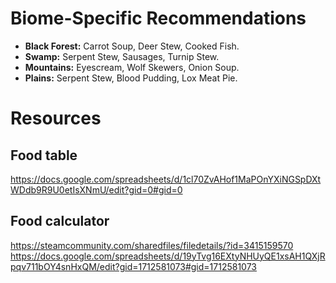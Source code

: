 # Biome-Specific Recommendations

- **Black Forest:** Carrot Soup, Deer Stew, Cooked Fish.
- **Swamp:** Serpent Stew, Sausages, Turnip Stew.
- **Mountains:** Eyescream, Wolf Skewers, Onion Soup.
- **Plains:** Serpent Stew, Blood Pudding, Lox Meat Pie.

# Resources
## Food table
https://docs.google.com/spreadsheets/d/1cl70ZvAHof1MaPOnYXiNGSpDXtWDdb9R9U0etIsXNmU/edit?gid=0#gid=0

## Food calculator
https://steamcommunity.com/sharedfiles/filedetails/?id=3415159570
https://docs.google.com/spreadsheets/d/19yTvg16EXtyNHUyQE1xsAH1QXjRpqv711bOY4snHxQM/edit?gid=1712581073#gid=1712581073